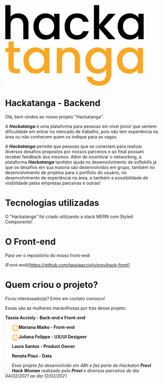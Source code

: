 <img width="450px" align="center" src="./assets/logo_hackatanga.svg" />

# Hackatanga - Backend

Olá, bem vindos ao nosso projeto "Hackatanga".

A **_Hackatanga_** é uma plataforma para pessoas em nível júnior que sentem dificuldade em entrar no mercado de trabalho, pois não tem experiência na área ou não conhecem quem os indique para as vagas.

A **_Hackatanga_** permite que pessoas que se conectem para realizar diversos desafios propostos por nossos parceiros e ao final possam receber feedback dos mesmos. Além de incentivar o networking, a plataforma **_Hackatanga_** também ajuda no desenvolvimento de softskills já que os desafios em sua maioria são desenvolvidos em grupo, também no desenvolvimento de projetos para o portfolio do usuário, no desenvolvimento de experiência na área, e também a possibilidade de visibilidade pelas empresas parceiras e outras!

# Tecnologias utilizadas

O "Hackatanga" foi criado utilizando a stack MERN com Styled Components!

# O Front-end

Para ver o repositório do nosso front-end:

(Front-end)[https://github.com/tassiaaccioly/provihack-front]

# Quem criou o projeto?

Ficou interessado(a)? Entre em contato conosco!

Essas são as mulheres maravilhosas por trás desse projeto:

**Tassia Accioly - Back-end e Front-end**

[<img align="left" alt="tassiaaccioly | LinkedIn" width="22px" src="./assets/linkedin.svg" />][linkedin-tassia]
[<img align="left" alt="tassiaaccioly | GitHub" width="22px" src="./assets/github.svg" />][github-tassia]

**Mariana Maiko - Front-end**

[<img align="left" alt="mariana-maiko | LinkedIn" width="22px" src="./assets/linkedin.svg" />][linkedin-mari]
[<img align="left" alt="Marimaiko | GitHub" width="22px" src="./assets/github.svg" />][github-mari]

**Juliana Felippe - UX/UI Designer**

[<img align="left" alt="Juliana Felippe | LinkedIn" width="22px" src="./assets/linkedin.svg" />][linkedin-ju]

**Laura Santos - Product Owner**

[<img align="left" alt="Laura Santos | LinkedIn" width="22px" src="./assets/linkedin.svg" />][linkedin-laura]

**Renata Piauí - Data**

[<img align="left" alt="mariana-maiko | LinkedIn" width="22px" src="./assets/linkedin.svg" />][linkedin-re]

_Esse projeto foi desenvolvido em 48h e faz parte do Hackaton **Provi Hack Woman** realizado pela **Provi** e diversos parceiros do dia 04/02/2021 ao dia 12/02/2021_

[linkedin-tassia]: https://www.linkedin.com/in/tassiaaccioly
[github-tassia]: https://github/com/tassiaaccioly
[linkedin-mari]: https://www.linkedin.com/in/mariana-maiko-tsukasaki-717336bb/
[github-mari]: https://github.com/Marimaiko
[linkedin-ju]: https://www.linkedin.com/in/
[linkedin-laura]: https://www.linkedin.com/in/
[linkedin-re]: https://www.linkedin.com/in/renata-borges-a11881110
